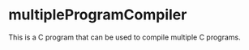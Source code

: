 multipleProgramCompiler
=======================

This is a C program that can be used to compile multiple C programs.